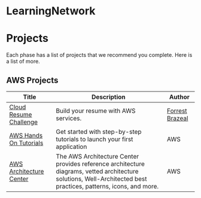 # LearningNetwork





# Projects

Each phase has a list of projects that we recommend you complete. Here is a list of more. 

## AWS Projects

Title | Description | Author 
------|-------------|--------|
[Cloud Resume Challenge](https://cloudresumechallenge.dev/)| Build your resume with AWS services.| [Forrest Brazeal](https://twitter.com/forrestbrazeal)
[AWS Hands On Tutorials](https://aws.amazon.com/getting-started/hands-on/?getting-started-all.sort-by=item.additionalFields.sortOrder&getting-started-all.sort-order=asc&awsf.getting-started-category=*all&awsf.getting-started-level=*all&awsf.getting-started-content-type=*all) |  Get started with step-by-step tutorials to launch your first application | AWS |
[AWS Architecture Center](https://aws.amazon.com/architecture/) | The AWS Architecture Center provides reference architecture diagrams, vetted architecture solutions, Well-Architected best practices, patterns, icons, and more. | AWS
